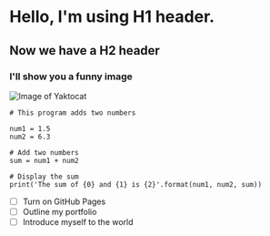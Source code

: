 # Hello, I'm using H1 header.
## Now we have a H2 header

### I'll show you a funny image
![Image of Yaktocat](https://octodex.github.com/images/yaktocat.png)

```
# This program adds two numbers

num1 = 1.5
num2 = 6.3

# Add two numbers
sum = num1 + num2

# Display the sum
print('The sum of {0} and {1} is {2}'.format(num1, num2, sum))
```

- [ ] Turn on GitHub Pages
- [ ] Outline my portfolio
- [ ] Introduce myself to the world
